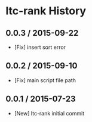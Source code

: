 # ltc-rank History

## 0.0.3 / 2015-09-22
* [Fix] insert sort error

## 0.0.2 / 2015-09-10
* [Fix] main script file path

## 0.0.1 / 2015-07-23
* [New] ltc-rank initial commit